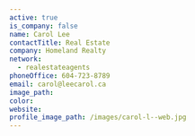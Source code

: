 ```yaml
---
active: true
is_company: false
name: Carol Lee
contactTitle: Real Estate
company: Homeland Realty
network:
  - realestateagents
phoneOffice: 604-723-8789
email: carol@leecarol.ca
image_path:
color:
website:
profile_image_path: /images/carol-l--web.jpg
---
```




